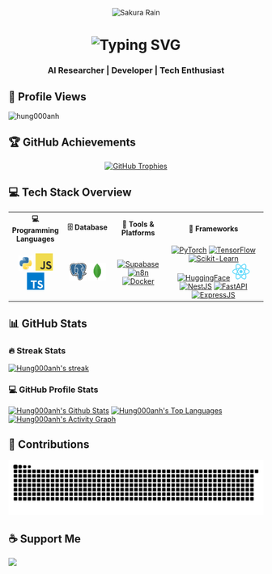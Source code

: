 <p align="center">
  <img src="https://github.com/Hung000anh/Hung000anh/blob/main/rain_sakura.gif" alt="Sakura Rain" width="400px" height="200px" />
</p> 
 

<h1 align="center">
  <img src="https://readme-typing-svg.demolab.com?font=Fira+Code&size=25&pause=1000&color=F7F7F7&background=FFFFFF00&lines=Hi+%F0%9F%91%8B%2C+I'm+Nguyen+Hung+Anh" alt="Typing SVG" />
</h1> 
<h3 align="center">
  AI Researcher | Developer | Tech Enthusiast
</h3>
 
## 👀 Profile Views
<p align="left"> <img src="https://komarev.com/ghpvc/?username=Hung000anh&label=Profile%20views&color=brightgreen&style=for-the-badge" alt="hung000anh" /> </p>

## 🏆 GitHub Achievements
<p align="center">
  <a href="https://github.com/ryo-ma/github-profile-trophy">
    <img src="https://github-profile-trophy.vercel.app/?username=Hung000anh&theme=darkhub&margin-w=10&no-frame=true" alt="GitHub Trophies" />
  </a>
</p>


## 💻 Tech Stack Overview

<table style="width:100%; table-layout:fixed; border-collapse:collapse; margin:auto;">
  <tr>
    <th align="center" style="width:20%;">💻 Programming Languages</th>
    <th align="center" style="width:20%;">🗄️ Database</th>
    <th align="center" style="width:20%;">🧰 Tools & Platforms</th>
    <th align="center" style="width:40%;">🚀 Frameworks</th>
  </tr>

  <tr>
    <!-- Languages -->
    <td align="center">
      <a href="https://www.python.org/"><img src="https://raw.githubusercontent.com/devicons/devicon/master/icons/python/python-original.svg" alt="Python"  width="30" /></a>
      <a href="https://www.javascript.com/"><img src="https://raw.githubusercontent.com/devicons/devicon/master/icons/javascript/javascript-original.svg" alt="JavaScript"  width="35" /></a>
      <a href="https://www.typescriptlang.org/"><img src="https://raw.githubusercontent.com/devicons/devicon/master/icons/typescript/typescript-original.svg" alt="TypeScript"  width="35" /></a>
    </td>
    <!-- Database -->
    <td align="center">
      <a href="https://www.postgresql.org/"><img src="https://raw.githubusercontent.com/devicons/devicon/master/icons/postgresql/postgresql-original.svg" alt="PostgreSQL"  width="35" /></a>
      <a href="https://www.mongodb.com/"><img src="https://raw.githubusercontent.com/devicons/devicon/master/icons/mongodb/mongodb-original.svg" alt="MongoDB"  width="35" /></a>
    </td>
    <!-- Tools -->
    <td align="center">
      <a href="https://supabase.com/"><img src="https://img.icons8.com/?size=100&id=sH0rW2TvYdr9&format=png&color=000000" alt="Supabase"  width="35" /></a>
      <a href="https://n8n.io/"><img src="https://registry.npmmirror.com/@lobehub/icons-static-png/latest/files/dark/n8n-color.png" alt="n8n"  width="35" /></a>
      <a href="https://www.docker.com/"><img src="https://www.svgrepo.com/show/331370/docker.svg" alt="Docker"  width="35" /></a>
    </td>
    <!-- Frameworks -->
    <td align="center">
      <a href="https://pytorch.org/"><img src="https://www.vectorlogo.zone/logos/pytorch/pytorch-icon.svg" alt="PyTorch"  width="35" /></a>
      <a href="https://www.tensorflow.org/"><img src="https://www.vectorlogo.zone/logos/tensorflow/tensorflow-icon.svg" alt="TensorFlow"  width="35" /></a>
      <a href="https://scikit-learn.org/"><img src="https://icon.icepanel.io/Technology/svg/scikit-learn.svg" alt="Scikit-Learn"  width="35" /></a>
      <a href="https://huggingface.co/"><img src="https://huggingface.co/front/assets/huggingface_logo-noborder.svg" alt="HuggingFace"  width="35" /></a>
      <a href="https://react.dev/"><img src="https://raw.githubusercontent.com/devicons/devicon/master/icons/react/react-original.svg" alt="React"  width="35" /></a>
      <a href="https://nestjs.com/"><img src="https://icon.icepanel.io/Technology/svg/Nest.js.svg" alt="NestJS"  width="35" /></a>
      <a href="https://fastapi.tiangolo.com/"><img src="https://icon.icepanel.io/Technology/svg/FastAPI.svg" alt="FastAPI"  width="35" /></a>
      <a href="https://expressjs.com/"><img src="https://img.icons8.com/?size=100&id=WNoJgbzDr3i2&format=png&color=000000" alt="ExpressJS"  width="35" /></a>
    </td>
  </tr>
</table>




## 📊 GitHub Stats
  <h3>🔥 Streak Stats</h3>

  <!-- GitHub Readme Streak Stats - https://github.com/DenverCoder1/github-readme-streak-stats -->
  <p>
    <a href="https://github.com/DenverCoder1/github-readme-streak-stats">
      <!-- Use https://streak-stats.demolab.com or self-host with your own Vercel app - visit https://git.io/streak-stats for instructions -->
      <img alt="Hung000anh's streak" src="https://github-readme-streak-stats-eight.vercel.app/?user=Hung000anh&theme=monokai-metallian&hide_border=true&short_numbers=true"/>
    </a>
  </p>

  <h3>💻 GitHub Profile Stats</h3>
  <a href="https://github.com/anuraghazra/github-readme-stats"><img alt="Hung000anh's Github Stats" src="https://denvercoder1-github-readme-stats.vercel.app/api/?username=Hung000anh&show_icons=true&include_all_commits=true&count_private=true&theme=react&hide_border=true&bg_color=1F222E&title_color=F85D7F&icon_color=F8D866" height="192px"/></a>
  <a href="https://github.com/anuraghazra/github-readme-stats"><img alt="Hung000anh's Top Languages" src="https://denvercoder1-github-readme-stats.vercel.app/api/top-langs/?username=Hung000anh&langs_count=8&layout=compact&theme=react&hide_border=true&bg_color=1F222E&title_color=F85D7F&icon_color=F8D866" height="192px"/></a>
  <br/>
  <a href="https://github.com/ashutosh00710/github-readme-activity-graph"><img alt="Hung000anh's Activity Graph" src="https://github-readme-activity-graph.vercel.app/graph/?username=Hung000anh&bg_color=1F222E&color=F8D866&line=F85D7F&point=FFFFFF&hide_border=true" /></a>
  
## 🐍 Contributions
![snake gif](https://github.com/Hung000anh/Hung000anh/blob/output/github-snake-dark.svg)

## ☕ Support Me
<p align="left">
  <a href="https://buymeacoffee.com/hung000anh">
    <img src="https://www.buymeacoffee.com/assets/img/custom_images/orange_img.png" />
  </a>
</p>


